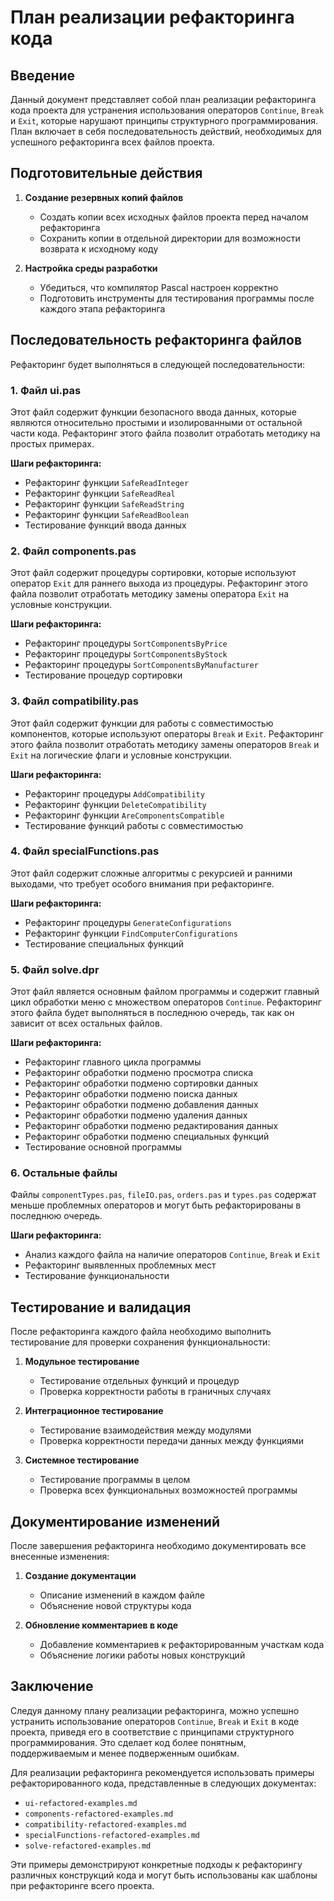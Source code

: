 # План реализации рефакторинга кода

## Введение

Данный документ представляет собой план реализации рефакторинга кода проекта для устранения использования операторов `Continue`, `Break` и `Exit`, которые нарушают принципы структурного программирования. План включает в себя последовательность действий, необходимых для успешного рефакторинга всех файлов проекта.

## Подготовительные действия

1. **Создание резервных копий файлов**
   - Создать копии всех исходных файлов проекта перед началом рефакторинга
   - Сохранить копии в отдельной директории для возможности возврата к исходному коду

2. **Настройка среды разработки**
   - Убедиться, что компилятор Pascal настроен корректно
   - Подготовить инструменты для тестирования программы после каждого этапа рефакторинга

## Последовательность рефакторинга файлов

Рефакторинг будет выполняться в следующей последовательности:

### 1. Файл ui.pas

Этот файл содержит функции безопасного ввода данных, которые являются относительно простыми и изолированными от остальной части кода. Рефакторинг этого файла позволит отработать методику на простых примерах.

**Шаги рефакторинга:**
- Рефакторинг функции `SafeReadInteger`
- Рефакторинг функции `SafeReadReal`
- Рефакторинг функции `SafeReadString`
- Рефакторинг функции `SafeReadBoolean`
- Тестирование функций ввода данных

### 2. Файл components.pas

Этот файл содержит процедуры сортировки, которые используют оператор `Exit` для раннего выхода из процедуры. Рефакторинг этого файла позволит отработать методику замены оператора `Exit` на условные конструкции.

**Шаги рефакторинга:**
- Рефакторинг процедуры `SortComponentsByPrice`
- Рефакторинг процедуры `SortComponentsByStock`
- Рефакторинг процедуры `SortComponentsByManufacturer`
- Тестирование процедур сортировки

### 3. Файл compatibility.pas

Этот файл содержит функции для работы с совместимостью компонентов, которые используют операторы `Break` и `Exit`. Рефакторинг этого файла позволит отработать методику замены операторов `Break` и `Exit` на логические флаги и условные конструкции.

**Шаги рефакторинга:**
- Рефакторинг процедуры `AddCompatibility`
- Рефакторинг функции `DeleteCompatibility`
- Рефакторинг функции `AreComponentsCompatible`
- Тестирование функций работы с совместимостью

### 4. Файл specialFunctions.pas

Этот файл содержит сложные алгоритмы с рекурсией и ранними выходами, что требует особого внимания при рефакторинге.

**Шаги рефакторинга:**
- Рефакторинг процедуры `GenerateConfigurations`
- Рефакторинг функции `FindComputerConfigurations`
- Тестирование специальных функций

### 5. Файл solve.dpr

Этот файл является основным файлом программы и содержит главный цикл обработки меню с множеством операторов `Continue`. Рефакторинг этого файла будет выполняться в последнюю очередь, так как он зависит от всех остальных файлов.

**Шаги рефакторинга:**
- Рефакторинг главного цикла программы
- Рефакторинг обработки подменю просмотра списка
- Рефакторинг обработки подменю сортировки данных
- Рефакторинг обработки подменю поиска данных
- Рефакторинг обработки подменю добавления данных
- Рефакторинг обработки подменю удаления данных
- Рефакторинг обработки подменю редактирования данных
- Рефакторинг обработки подменю специальных функций
- Тестирование основной программы

### 6. Остальные файлы

Файлы `componentTypes.pas`, `fileIO.pas`, `orders.pas` и `types.pas` содержат меньше проблемных операторов и могут быть рефакторированы в последнюю очередь.

**Шаги рефакторинга:**
- Анализ каждого файла на наличие операторов `Continue`, `Break` и `Exit`
- Рефакторинг выявленных проблемных мест
- Тестирование функциональности

## Тестирование и валидация

После рефакторинга каждого файла необходимо выполнить тестирование для проверки сохранения функциональности:

1. **Модульное тестирование**
   - Тестирование отдельных функций и процедур
   - Проверка корректности работы в граничных случаях

2. **Интеграционное тестирование**
   - Тестирование взаимодействия между модулями
   - Проверка корректности передачи данных между функциями

3. **Системное тестирование**
   - Тестирование программы в целом
   - Проверка всех функциональных возможностей программы

## Документирование изменений

После завершения рефакторинга необходимо документировать все внесенные изменения:

1. **Создание документации**
   - Описание изменений в каждом файле
   - Объяснение новой структуры кода

2. **Обновление комментариев в коде**
   - Добавление комментариев к рефакторированным участкам кода
   - Объяснение логики работы новых конструкций

## Заключение

Следуя данному плану реализации рефакторинга, можно успешно устранить использование операторов `Continue`, `Break` и `Exit` в коде проекта, приведя его в соответствие с принципами структурного программирования. Это сделает код более понятным, поддерживаемым и менее подверженным ошибкам.

Для реализации рефакторинга рекомендуется использовать примеры рефакторированного кода, представленные в следующих документах:
- `ui-refactored-examples.md`
- `components-refactored-examples.md`
- `compatibility-refactored-examples.md`
- `specialFunctions-refactored-examples.md`
- `solve-refactored-examples.md`

Эти примеры демонстрируют конкретные подходы к рефакторингу различных конструкций кода и могут быть использованы как шаблоны при рефакторинге всего проекта.
